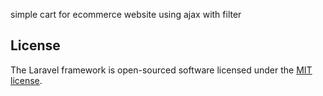 simple cart for ecommerce website using ajax with filter 

## License

The Laravel framework is open-sourced software licensed under the [MIT license](https://opensource.org/licenses/MIT).
